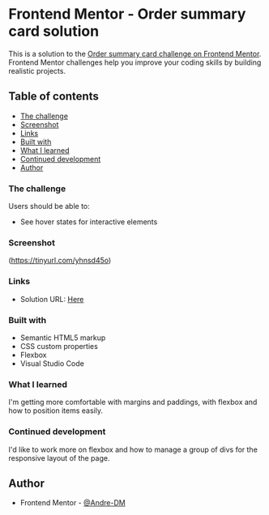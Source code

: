 # Frontend Mentor - Order summary card solution

This is a solution to the [Order summary card challenge on Frontend Mentor](https://www.frontendmentor.io/challenges/order-summary-component-QlPmajDUj). Frontend Mentor challenges help you improve your coding skills by building realistic projects. 

## Table of contents

  - [The challenge](#the-challenge)
  - [Screenshot](#screenshot)
  - [Links](#links)
  - [Built with](#built-with)
  - [What I learned](#what-i-learned)
  - [Continued development](#continued-development)
- [Author](#author)


### The challenge

Users should be able to:

- See hover states for interactive elements

### Screenshot

(https://tinyurl.com/yhnsd45o)

### Links

- Solution URL: [Here](https://www.frontendmentor.io/challenges/order-summary-component-QlPmajDUj/hub/solution-with-css-flexbox-1jKIjo20N)

### Built with

- Semantic HTML5 markup
- CSS custom properties
- Flexbox
- Visual Studio Code

### What I learned

I'm getting more comfortable with margins and paddings, with flexbox and how to position items easily.

### Continued development

I'd like to work more on flexbox and how to manage a group of divs for the responsive layout of the page.

## Author

- Frontend Mentor - [@Andre-DM](https://www.frontendmentor.io/profile/Andre-DM)
